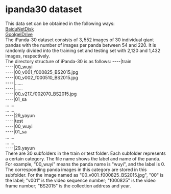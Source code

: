 # ipanda30 dataset
This data set can be obtained in the following ways:  
[BaiduNetDisk](http://www.baudu.com)  
[GoolgelDrive]()  
The iPanda-30 dataset consists of $3,552$ images of 30 individual giant pandas with the number of images per panda between 54 and 220. It is randomly divided into the training set and testing set with 2,120 and 1,432 images, respectively.  
The directory structure of iPanda-30 is as follows:
----|train  
    ----|00_wuyi  
        ----|00_v001_f000825_BS2015.jpg  
        ----|00_v002_f000510_BS2015.jpg  
        ----|......  
        ----|......  
        ----|00_v217_f002070_BS2015.jpg  
    ----|01_sa  
    ... ...  
    ... ...  
    ----|29_yayun  
----|test  
    ----|00_wuyi  
    ----|01_sa  
    ... ...  
    ... ...  
    ----|29_yayun  
There are 30 subfolders in the train or test folder. Each subfolder represents a certain category. The file name shows the label and name of the panda. For example, "00_wuyi" means the panda name is "wuyi", and the label is 0. The corresponding panda images in this category are stored in this subfolder. For the image named as "00_v001_f000825_BS2015.jpg", "00" is the label; "v001" is the video sequence number;
"f000825" is the video frame number; "BS2015" is the collection address and year.
